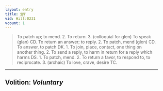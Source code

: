 ```yaml
---
layout: entry
title: གླན་
vid: Hill:0231
vcount: 1
---
```

> To patch up; to mend\. 2\. To return\. 3\. (colloquial for glen) To speak (glan) CD\. To return an answer; to reply\. 2\. To patch, mend (glon) CD\. To answer, to patch DK\. 1\. To join, place, contact, one thing on another thing\. 2\. To send a reply, to harm in return for a reply which harms DS\. 1\. To patch, mend\. 2\. To return a favor, to respond to, to reciprocate\. 3\. (archaic) To love, crave, desire TC\.

---
Volition: _Voluntary_
---

